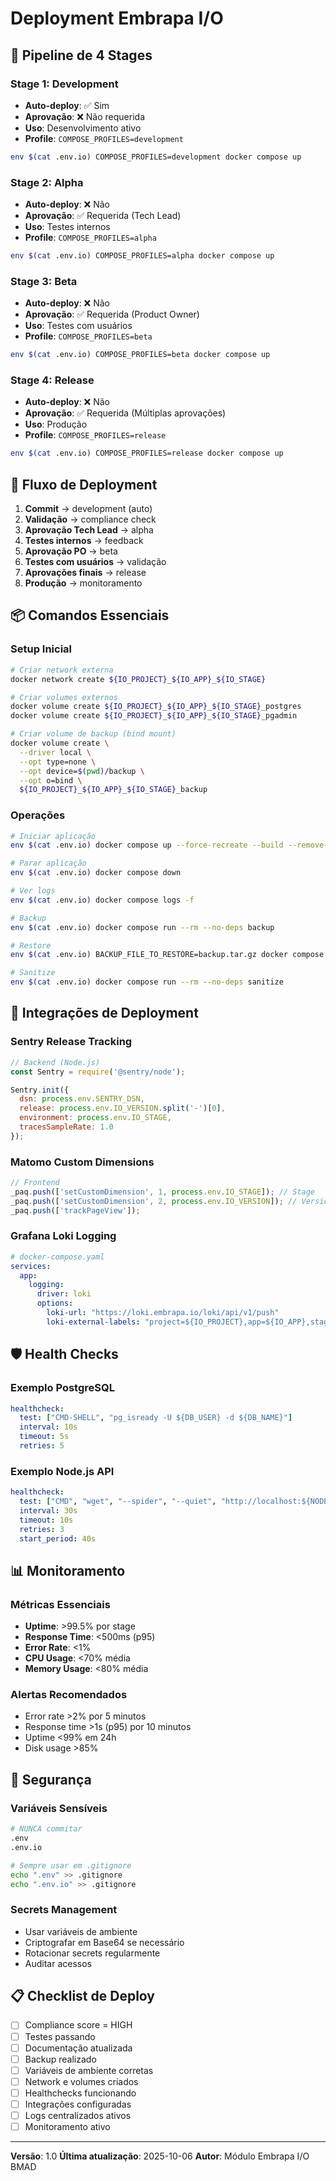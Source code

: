 # Deployment Embrapa I/O

## 🚀 Pipeline de 4 Stages

### Stage 1: Development
- **Auto-deploy**: ✅ Sim
- **Aprovação**: ❌ Não requerida
- **Uso**: Desenvolvimento ativo
- **Profile**: `COMPOSE_PROFILES=development`

```bash
env $(cat .env.io) COMPOSE_PROFILES=development docker compose up
```

### Stage 2: Alpha
- **Auto-deploy**: ❌ Não
- **Aprovação**: ✅ Requerida (Tech Lead)
- **Uso**: Testes internos
- **Profile**: `COMPOSE_PROFILES=alpha`

```bash
env $(cat .env.io) COMPOSE_PROFILES=alpha docker compose up
```

### Stage 3: Beta
- **Auto-deploy**: ❌ Não
- **Aprovação**: ✅ Requerida (Product Owner)
- **Uso**: Testes com usuários
- **Profile**: `COMPOSE_PROFILES=beta`

```bash
env $(cat .env.io) COMPOSE_PROFILES=beta docker compose up
```

### Stage 4: Release
- **Auto-deploy**: ❌ Não
- **Aprovação**: ✅ Requerida (Múltiplas aprovações)
- **Uso**: Produção
- **Profile**: `COMPOSE_PROFILES=release`

```bash
env $(cat .env.io) COMPOSE_PROFILES=release docker compose up
```

## 🔄 Fluxo de Deployment

1. **Commit** → development (auto)
2. **Validação** → compliance check
3. **Aprovação Tech Lead** → alpha
4. **Testes internos** → feedback
5. **Aprovação PO** → beta
6. **Testes com usuários** → validação
7. **Aprovações finais** → release
8. **Produção** → monitoramento

## 📦 Comandos Essenciais

### Setup Inicial

```bash
# Criar network externa
docker network create ${IO_PROJECT}_${IO_APP}_${IO_STAGE}

# Criar volumes externos
docker volume create ${IO_PROJECT}_${IO_APP}_${IO_STAGE}_postgres
docker volume create ${IO_PROJECT}_${IO_APP}_${IO_STAGE}_pgadmin

# Criar volume de backup (bind mount)
docker volume create \
  --driver local \
  --opt type=none \
  --opt device=$(pwd)/backup \
  --opt o=bind \
  ${IO_PROJECT}_${IO_APP}_${IO_STAGE}_backup
```

### Operações

```bash
# Iniciar aplicação
env $(cat .env.io) docker compose up --force-recreate --build --remove-orphans --wait

# Parar aplicação
env $(cat .env.io) docker compose down

# Ver logs
env $(cat .env.io) docker compose logs -f

# Backup
env $(cat .env.io) docker compose run --rm --no-deps backup

# Restore
env $(cat .env.io) BACKUP_FILE_TO_RESTORE=backup.tar.gz docker compose run --rm --no-deps restore

# Sanitize
env $(cat .env.io) docker compose run --rm --no-deps sanitize
```

## 🔌 Integrações de Deployment

### Sentry Release Tracking

```javascript
// Backend (Node.js)
const Sentry = require('@sentry/node');

Sentry.init({
  dsn: process.env.SENTRY_DSN,
  release: process.env.IO_VERSION.split('-')[0],
  environment: process.env.IO_STAGE,
  tracesSampleRate: 1.0
});
```

### Matomo Custom Dimensions

```javascript
// Frontend
_paq.push(['setCustomDimension', 1, process.env.IO_STAGE]); // Stage
_paq.push(['setCustomDimension', 2, process.env.IO_VERSION]); // Version
_paq.push(['trackPageView']);
```

### Grafana Loki Logging

```yaml
# docker-compose.yaml
services:
  app:
    logging:
      driver: loki
      options:
        loki-url: "https://loki.embrapa.io/loki/api/v1/push"
        loki-external-labels: "project=${IO_PROJECT},app=${IO_APP},stage=${IO_STAGE}"
```

## 🛡️ Health Checks

### Exemplo PostgreSQL

```yaml
healthcheck:
  test: ["CMD-SHELL", "pg_isready -U ${DB_USER} -d ${DB_NAME}"]
  interval: 10s
  timeout: 5s
  retries: 5
```

### Exemplo Node.js API

```yaml
healthcheck:
  test: ["CMD", "wget", "--spider", "--quiet", "http://localhost:${NODEJS_PORT}/health"]
  interval: 30s
  timeout: 10s
  retries: 3
  start_period: 40s
```

## 📊 Monitoramento

### Métricas Essenciais

- **Uptime**: >99.5% por stage
- **Response Time**: <500ms (p95)
- **Error Rate**: <1%
- **CPU Usage**: <70% média
- **Memory Usage**: <80% média

### Alertas Recomendados

- Error rate >2% por 5 minutos
- Response time >1s (p95) por 10 minutos
- Uptime <99% em 24h
- Disk usage >85%

## 🔐 Segurança

### Variáveis Sensíveis

```bash
# NUNCA commitar
.env
.env.io

# Sempre usar em .gitignore
echo ".env" >> .gitignore
echo ".env.io" >> .gitignore
```

### Secrets Management

- Usar variáveis de ambiente
- Criptografar em Base64 se necessário
- Rotacionar secrets regularmente
- Auditar acessos

## 📋 Checklist de Deploy

- [ ] Compliance score = HIGH
- [ ] Testes passando
- [ ] Documentação atualizada
- [ ] Backup realizado
- [ ] Variáveis de ambiente corretas
- [ ] Network e volumes criados
- [ ] Healthchecks funcionando
- [ ] Integrações configuradas
- [ ] Logs centralizados ativos
- [ ] Monitoramento ativo

---

**Versão**: 1.0
**Última atualização**: 2025-10-06
**Autor**: Módulo Embrapa I/O BMAD
